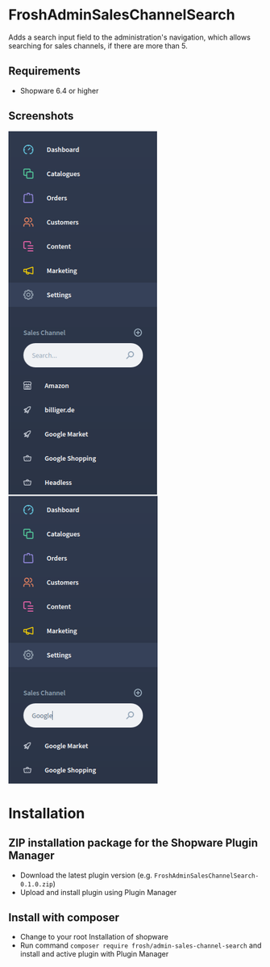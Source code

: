 # FroshAdminSalesChannelSearch

Adds a search input field to the administration's navigation, which allows searching for sales channels, if there are more than 5.

## Requirements

- Shopware 6.4 or higher

## Screenshots

![Screenshot 1](src/Resources/store/images/screenshot-1.png) ![Screenshot 2](src/Resources/store/images/screenshot-2.png)

# Installation

## ZIP installation package for the Shopware Plugin Manager

* Download the latest plugin version (e.g. `FroshAdminSalesChannelSearch-0.1.0.zip`)
* Upload and install plugin using Plugin Manager

## Install with composer

* Change to your root Installation of shopware
* Run command `composer require frosh/admin-sales-channel-search` and install and active plugin with Plugin Manager 
